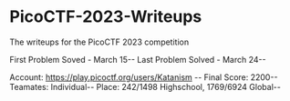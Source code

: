 # PicoCTF-2023-Writeups
The writeups for the PicoCTF 2023 competition

First Problem Soved - March 15--
Last Problem Solved - March 24--

Account: https://play.picoctf.org/users/Katanism --
Final Score: 2200--
Teamates: Individual--
Place: 242/1498 Highschool, 1769/6924 Global--
